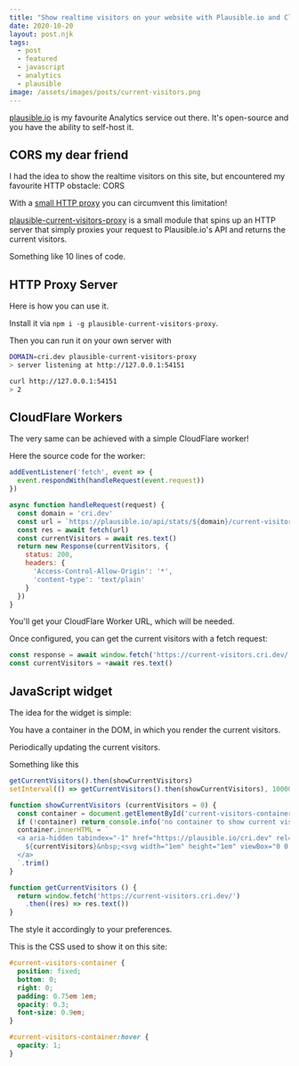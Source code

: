 ```yaml
---
title: "Show realtime visitors on your website with Plausible.io and CloudFlare Workers"
date: 2020-10-20
layout: post.njk
tags:
  - post
  - featured
  - javascript
  - analytics
  - plausible
image: /assets/images/posts/current-visitors.png
---
```


[plausible.io](https://plausible.io) is my favourite Analytics service out there. It's open-source and you have the ability to self-host it.


## CORS my dear friend

I had the idea to show the realtime visitors on this site, but encountered my favourite HTTP obstacle: CORS

With a [small HTTP proxy](https://github.com/christian-fei/plausible-current-visitors-proxy) you can circumvent this limitation!

[plausible-current-visitors-proxy](https://github.com/christian-fei/plausible-current-visitors-proxy) is a small module that spins up an HTTP server that simply proxies your request to Plausible.io's API and returns the current visitors. 

Something like 10 lines of code.

## HTTP Proxy Server

Here is how you can use it.

Install it via `npm i -g plausible-current-visitors-proxy`.

Then you can run it on your own server with

```sh
DOMAIN=cri.dev plausible-current-visitors-proxy
> server listening at http://127.0.0.1:54151

curl http://127.0.0.1:54151
> 2
```

## CloudFlare Workers

The very same can be achieved with a simple CloudFlare worker!

Here the source code for the worker:

```javascript
addEventListener('fetch', event => {
  event.respondWith(handleRequest(event.request))
})

async function handleRequest(request) {
  const domain = 'cri.dev'
  const url = `https://plausible.io/api/stats/${domain}/current-visitors`
  const res = await fetch(url)
  const currentVisitors = await res.text()
  return new Response(currentVisitors, {
    status: 200,
    headers: {
      'Access-Control-Allow-Origin': '*',
      'content-type': 'text/plain'
    }
  })
}
```

You'll get your CloudFlare Worker URL, which will be needed.

Once configured, you can get the current visitors with a fetch request:

```javascript
const response = await window.fetch('https://current-visitors.cri.dev/')
const currentVisitors = +await res.text()
```

## JavaScript widget

The idea for the widget is simple:

You have a container in the DOM, in which you render the current visitors.

Periodically updating the current visitors.

Something like this

```javascript
getCurrentVisitors().then(showCurrentVisitors)
setInterval(() => getCurrentVisitors().then(showCurrentVisitors), 10000)

function showCurrentVisitors (currentVisitors = 0) {
  const container = document.getElementById('current-visitors-container')
  if (!container) return console.info('no container to show current visitors found')
  container.innerHTML = `
  <a aria-hidden tabindex="-1" href="https://plausible.io/cri.dev" rel="nofollow noopener external" target="_blank">
    ${currentVisitors}&nbsp;<svg width="1em" height="1em" viewBox="0 0 16 16" class="bi bi-person" fill="currentColor" xmlns="http://www.w3.org/2000/svg"><path fill-rule="evenodd" d="M10 5a2 2 0 1 1-4 0 2 2 0 0 1 4 0zM8 8a3 3 0 1 0 0-6 3 3 0 0 0 0 6zm6 5c0 1-1 1-1 1H3s-1 0-1-1 1-4 6-4 6 3 6 4zm-1-.004c-.001-.246-.154-.986-.832-1.664C11.516 10.68 10.289 10 8 10c-2.29 0-3.516.68-4.168 1.332-.678.678-.83 1.418-.832 1.664h10z"/></svg>
  </a>
  `.trim()
}

function getCurrentVisitors () {
  return window.fetch('https://current-visitors.cri.dev/')
    .then((res) => res.text())
}
```

The style it accordingly to your preferences.

This is the CSS used to show it on this site:

```css
#current-visitors-container {
  position: fixed;
  bottom: 0;
  right: 0;
  padding: 0.75em 1em;
  opacity: 0.3;
  font-size: 0.9em;
}

#current-visitors-container:hover {
  opacity: 1;
}
```